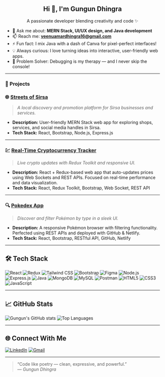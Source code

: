 <h2 align="center">Hi 👋, I'm Gungun Dhingra</h2>
<p align="center">A passionate developer blending creativity and code ✨</p>

- 💬 Ask me about: **MERN Stack, UI/UX design, and Java development**
- 📫 Reach me: **veenuamardhingra16@gmail.com**
- ⚡ Fun fact: I mix Java with a dash of Canva for pixel-perfect interfaces!
- 💡 Always curious: I love turning ideas into interactive, user-friendly web apps.
- 🧠 Problem Solver: Debugging is my therapy — and I never skip the console!
---
### 🚀 Projects

### 🌐 [**Streets of Sirsa**](https://github.com/gungun2004/streetsofsirsa)
> *A local discovery and promotion platform for Sirsa businesses and services.*

- **Description:** User-friendly MERN Stack web app for exploring shops, services, and social media handles in Sirsa.
- **Tech Stack:** React, Bootstrap, Node.js, Express.js

---

### 💹 [**Real-Time Cryptocurrency Tracker**](#)
> *Live crypto updates with Redux Toolkit and responsive UI.*

- **Description:** React + Redux-based web app that auto-updates prices using Web Sockets and REST APIs. Focused on real-time performance and data visualization.
- **Tech Stack:** React, Redux Toolkit, Bootstrap, Web Socket, REST API

---

### 🔍 [**Pokedex App**](https://github.com/gungun2004/pokedox)
> *Discover and filter Pokémon by type in a sleek UI.*

- **Description:** A responsive Pokémon browser with filtering functionality. Perfected using REST APIs and deployed with GitHub & Netlify.
- **Tech Stack:** React, Bootstrap, RESTful API, GitHub, Netlify

---

## 🛠️ Tech Stack

![React](https://img.shields.io/badge/React-61DAFB?style=for-the-badge&logo=react&logoColor=black)
![Redux](https://img.shields.io/badge/Redux-764ABC?style=for-the-badge&logo=redux&logoColor=white)
![Tailwind CSS](https://img.shields.io/badge/Tailwind_CSS-38B2AC?style=for-the-badge&logo=tailwind-css&logoColor=white)
![Bootstrap](https://img.shields.io/badge/Bootstrap-7952B3?style=for-the-badge&logo=bootstrap&logoColor=white)
![Figma](https://img.shields.io/badge/Figma-F24E1E?style=for-the-badge&logo=figma)
![Node.js](https://img.shields.io/badge/Node.js-339933?style=for-the-badge&logo=nodedotjs)
![Express.js](https://img.shields.io/badge/Express.js-000000?style=for-the-badge&logo=express&logoColor=white)
![Java](https://img.shields.io/badge/Java-ED8B00?style=for-the-badge&logo=java&logoColor=white)
![MongoDB](https://img.shields.io/badge/MongoDB-47A248?style=for-the-badge&logo=mongodb)
![MySQL](https://img.shields.io/badge/MySQL-00758F?style=for-the-badge&logo=mysql)
![Postman](https://img.shields.io/badge/Postman-FF6C37?style=for-the-badge&logo=postman&logoColor=white)
![HTML5](https://img.shields.io/badge/HTML5-E34F26?style=for-the-badge&logo=html5)
![CSS3](https://img.shields.io/badge/CSS3-1572B6?style=for-the-badge&logo=css3)
![JavaScript](https://img.shields.io/badge/JavaScript-F7DF1E?style=for-the-badge&logo=javascript&logoColor=black)


---

## 📈 GitHub Stats

![Gungun's GitHub stats](https://github-readme-stats.vercel.app/api?username=gungun2004&show_icons=true&theme=radical)
![Top Languages](https://github-readme-stats.vercel.app/api/top-langs/?username=gungun2004&layout=compact&theme=radical)

---

## 🌐 Connect With Me

[![LinkedIn](https://img.shields.io/badge/LinkedIn-0077B5?style=for-the-badge&logo=linkedin&logoColor=white)](https://linkedin.com/in/gungun-dhingra-b5a7425a)
[![Gmail](https://img.shields.io/badge/Gmail-D14836?style=for-the-badge&logo=gmail&logoColor=white)](mailto:veenuamardhingra16@gmail.com)

---

> “Code like poetry — clean, expressive, and powerful.”  
> — *Gungun Dhingra*
